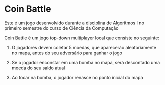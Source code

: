 # Coin Battle
Este é um jogo desenvolvido durante a disciplina de Algoritmos I no primeiro semestre do curso de Ciência da Computação

Coin Battle é um jogo top-down multiplayer local que consiste no seguinte:

1. O jogadores devem coletar 5 moedas, que aparecerão aleatoriamente no mapa, antes do seu adversário para ganhar o jogo

2. Se o jogador enconstar em uma bomba no mapa, será descontado uma moeda do seu saldo atual

3. Ao tocar na bomba, o jogador renasce no ponto inicial do mapa
